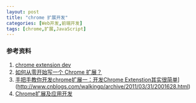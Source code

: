 ```yaml
---
layout: post
title: "chrome 扩展开发"
categories: [Web开发,前端开发]
tags: [chrome,扩展,JavaScript]
---
```




### 参考资料

1. [chrome extension dev](https://developer.chrome.com/extensions/getstarted)
2. [如何从零开始写一个 Chrome 扩展？](http://www.zhihu.com/question/20179805)
3. [手把手教你开发chrome扩展一：开发Chrome Extenstion其实很简单](http://www.cnblogs.com/walkingp/archive/2011/03/31/2001628.html)](http://www.cnblogs.com/walkingp/archive/2011/03/31/2001628.html)
4. [Chrome扩展及应用开发](http://www.ituring.com.cn/minibook/950)

